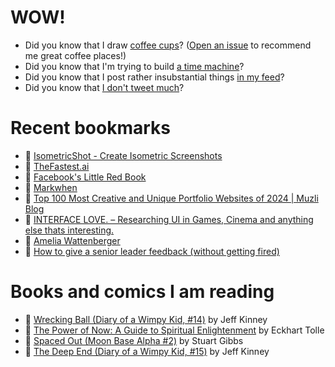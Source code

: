 # WOW!

- Did you know that I draw [coffee cups](https://papercups.mamuso.net/)? ([Open an issue](https://github.com/mamuso/papercups/issues) to recommend me great coffee places!)
- Did you know that I'm trying to build [a time machine](https://github.com/mamuso/fluxcapacitor)?
- Did you know that I post rather insubstantial things [in my feed](https://feed.mamuso.net/)?
- Did you know that [I don't tweet much](https://twitter.com/mamuso)?

# Recent bookmarks

- 👀 [IsometricShot - Create Isometric Screenshots](https://isometricshot.com/)
- 👀 [TheFastest.ai](https://thefastest.ai/)
- 👀 [Facebook's Little Red Book](https://www.map.cv/blog/redbook)
- 👀 [Markwhen](https://markwhen.com/)
- 👀 [Top 100 Most Creative and Unique Portfolio Websites of 2024 | Muzli Blog](https://muz.li/blog/top-100-most-creative-and-unique-portfolio-websites-of-2024)
- 👀 [INTERFACE LOVE. – Researching UI in Games, Cinema and anything else thats interesting.](https://ilikeinterfaces.com/)
- 👀 [Amelia Wattenberger](https://wattenberger.com/thoughts/fish-eye)
- 👀 [How to give a senior leader feedback (without getting fired)](https://newsletter.weskao.com/p/how-to-give-a-senior-leader-feedback-without-getting-fired)


# Books and comics I am reading

- 📘 [Wrecking Ball (Diary of a Wimpy Kid, #14)](https://www.goodreads.com/book/show/44091234) by Jeff Kinney
- 📘 [The Power of Now: A Guide to Spiritual Enlightenment](https://www.goodreads.com/book/show/6512869) by Eckhart Tolle
- 📘 [Spaced Out (Moon Base Alpha #2)](https://www.goodreads.com/book/show/26022750) by Stuart Gibbs
- 📘 [The Deep End (Diary of a Wimpy Kid, #15)](https://www.goodreads.com/book/show/51468119) by Jeff Kinney

